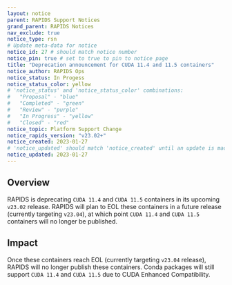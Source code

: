 ```yaml
---
layout: notice
parent: RAPIDS Support Notices
grand_parent: RAPIDS Notices
nav_exclude: true
notice_type: rsn
# Update meta-data for notice
notice_id: 27 # should match notice number
notice_pin: true # set to true to pin to notice page
title: "Deprecation announcement for CUDA 11.4 and 11.5 containers"
notice_author: RAPIDS Ops
notice_status: In Progess
notice_status_color: yellow
# 'notice_status' and 'notice_status_color' combinations:
#   "Proposal" - "blue"
#   "Completed" - "green"
#   "Review" - "purple"
#   "In Progress" - "yellow"
#   "Closed" - "red"
notice_topic: Platform Support Change
notice_rapids_version: "v23.02+"
notice_created: 2023-01-27
# 'notice_updated' should match 'notice_created' until an update is made
notice_updated: 2023-01-27
---
```


## Overview

RAPIDS is deprecating `CUDA 11.4` and `CUDA 11.5` containers in its upcoming `v23.02` release. RAPIDS will plan to EOL these containers in a future release (currently targeting `v23.04`), at which point `CUDA 11.4` and `CUDA 11.5` containers will no longer be published.


## Impact

Once these containers reach EOL (currently targeting `v23.04` release), RAPIDS will no longer publish these containers. Conda packages will still support `CUDA 11.4` and `CUDA 11.5` due to CUDA Enhanced Compatibility.
